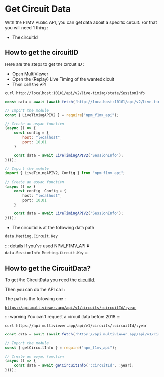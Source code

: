 # Get Circuit Data

With the F1MV Public API, you can get data about a specific circuit. For that you will need 1 thing :

* The circuitId

## How to get the circuitID

Here are the steps to get the circuit ID :

* Open MultiViewer
* Open the (Replay) Live Timing of the wanted cicuit
* Then call the API

<CodeGroup>
  <CodeGroupItem title="Curl">

```bash:no-line-numbers
curl http://localhost:10101/api/v2/live-timing/state/SessionInfo
```

  </CodeGroupItem>

  <CodeGroupItem title="JS Fetch">

```js
const data = await (await fetch('http://localhost:10101/api/v2/live-timing/state/SessionInfo')).json()
```

  </CodeGroupItem>

  <CodeGroupItem title="JavaScript NPM_F1MV_API">

```js
// Import the module
const { LiveTimingAPIV2 } = require("npm_f1mv_api");

// Create an async function
(async () => {
    const config = {
        host: "localhost",
        port: 10101
    }

    const data = await LiveTimingAPIV2('SessionInfo');
})();
```

  </CodeGroupItem>

  <CodeGroupItem title="TypeScript NPM_F1MV_API">

```ts
// Import the module
import { LiveTimingAPIV2, Config } from "npm_f1mv_api";

// Create an async function
(async () => {
    const config: Config = {
        host: "localhost",
        port: 10101
    }

    const data = await LiveTimingAPIV2('SessionInfo');
})();
```

  </CodeGroupItem>
</CodeGroup>

* The circuitid is at the following data path

<code>data.Meeting.Circuit.Key</code>

::: details If you've used NPM_F1MV_API ⬇️
<code>data.SessionInfo.Meeting.Circuit.Key</code>
:::

## How to get the CircuitData?

To get the CircuitData you need the [circuitId](#how-to-get-the-circuitid).

Then you can do the API call :

The path is the following one :

<code>https://api.multiviewer.app/api/v1/circuits/:circuitId/:year</code>

::: warning
You can't request a circuit data before 2018
:::

<CodeGroup>
  <CodeGroupItem title="Curl">

```bash:no-line-numbers
curl https://api.multiviewer.app/api/v1/circuits/:circuitId/:year
```

  </CodeGroupItem>

  <CodeGroupItem title="JS Fetch">

```js
const data = await (await fetch('https://api.multiviewer.app/api/v1/circuits/:circuitId/:year')).json()
```

  </CodeGroupItem>

  <CodeGroupItem title="JavaScript/TypeScript NPM_F1MV_API">

```js
// Import the module
const { getCircuitInfo } = require("npm_f1mv_api");

// Create an async function
(async () => {
    const data = await getCircuitInfo(':circuitId', :year);
})();
```

  </CodeGroupItem>
</CodeGroup>
